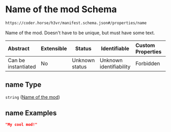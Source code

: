 # Name of the mod Schema

```txt
https://coder.horse/h3vr/manifest.schema.json#/properties/name
```

Name of the mod. Doesn't have to be unique, but must have some text.


| Abstract            | Extensible | Status         | Identifiable            | Custom Properties | Additional Properties | Access Restrictions | Defined In                                                                   |
| :------------------ | ---------- | -------------- | ----------------------- | :---------------- | --------------------- | ------------------- | ---------------------------------------------------------------------------- |
| Can be instantiated | No         | Unknown status | Unknown identifiability | Forbidden         | Allowed               | none                | [manifest.schema.json\*](../out/manifest.schema.json "open original schema") |

## name Type

`string` ([Name of the mod](manifest-properties-name-of-the-mod.md))

## name Examples

```json
"My cool mod!"
```
